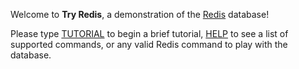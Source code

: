 Welcome to **Try Redis**, a demonstration of the
[Redis](redis.io) database!

Please type [TUTORIAL](#run) to begin a brief tutorial, [HELP](#run) to see a list of supported
commands, or any valid Redis command to play with the database.
